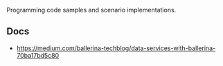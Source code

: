 Programming code samples and scenario implementations.


## Docs

- https://medium.com/ballerina-techblog/data-services-with-ballerina-70ba17bd5c80
